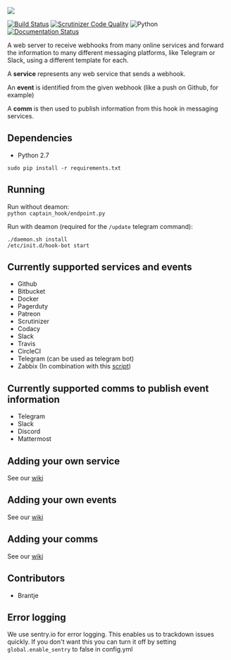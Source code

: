 ![](https://demo.identihub.co/assets/Chat'n'Hook_ICONS_5.png)

[![Build Status](https://travis-ci.org/chatnhook/chatnhook.svg?branch=master)](https://travis-ci.org/chatnhook/chatnhook)
[![Scrutinizer Code Quality](https://scrutinizer-ci.com/g/chatnhook/chatnhook/badges/quality-score.png?b=master)](https://scrutinizer-ci.com/g/chatnhook/chatnhook/?branch=master)
![Python](https://img.shields.io/badge/python-2.7-brightgreen.svg)
[![Documentation Status](https://readthedocs.org/projects/chatnhook/badge/?version=latest)](http://chatnhook.readthedocs.io/en/latest/?badge=latest)   

A web server to receive webhooks from many online services and forward the information
to many different messaging platforms, like Telegram or Slack, using a different
template for each.

A **service** represents any web service that sends a webhook.

An **event** is identified from the given webhook (like a push on Github, for example)

A **comm** is then used to publish information from this hook in messaging services.

## Dependencies

- Python 2.7

`sudo pip install -r requirements.txt`


## Running
Run without deamon:   
`python captain_hook/endpoint.py`

Run with deamon (required for the `/update` telegram command):    
```
./daemon.sh install
/etc/init.d/hook-bot start
```

## Currently supported services and events

- Github
- Bitbucket
- Docker
- Pagerduty
- Patreon
- Scrutinizer
- Codacy
- Slack
- Travis
- CircleCI
- Telegram (can be used as telegram bot)
- Zabbix (In combination with this [script](https://github.com/chatnhook/zabbix-alertscript))

## Currently supported comms to publish event information

- Telegram
- Slack
- Discord
- Mattermost


## Adding your own service
See our [wiki](https://github.com/captainhookbot/captain_hook/wiki/Adding-a-service)  

## Adding your own events
See our [wiki](https://github.com/captainhookbot/captain_hook/wiki/Adding-a-event)   

## Adding your comms
See our [wiki](https://github.com/captainhookbot/captain_hook/Adding-a-comm)

## Contributors
- Brantje

## Error logging
We use sentry.io for error logging. This enables us to trackdown issues quickly.
If you don't want this you can turn it off by setting `global.enable_sentry` to false in config.yml
